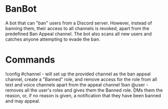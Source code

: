 # BanBot
A bot that can "ban" users from a Discord server. However, instead of banning them, their access to all channels is revoked, apart from the predefined Ban Appeal channel. The bot also scans all new users and catches anyone attempting to evade the ban.

# Commands
!config #channel - will set up the provided channel as the ban appeal channel, create a "Banned" role, and remove access for the role from all text and voice channels apart from the appeal channel
!ban @user <reason> - removes all the user's roles and gives them the Banned role. DMs them the reason, or, if no reason is given, a notification that they have been banned and may appeal.
